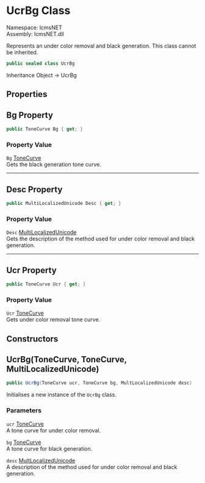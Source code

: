 # UcrBg Class

Namespace: lcmsNET  
Assembly: lcmsNET.dll

Represents an under color removal and black generation. This class cannot be inherited.

```csharp
public sealed class UcrBg
```

Inheritance Object → UcrBg

## Properties
## Bg Property

```csharp
public ToneCurve Bg { get; }
```

### Property Value

`Bg` [ToneCurve](./ToneCurve.md)  
Gets the black generation tone curve.

---
## Desc Property

```csharp
public MultiLocalizedUnicode Desc { get; }
```

### Property Value

`Desc` [MultiLocalizedUnicode](./MultiLocalizedUnicode.md)  
Gets the description of the method used for under color removal and black generation.

---
## Ucr Property

```csharp
public ToneCurve Ucr { get; }
```

### Property Value

`Ucr` [ToneCurve](./ToneCurve.md)  
Gets under color removal tone curve.

## Constructors
## UcrBg(ToneCurve, ToneCurve, MultiLocalizedUnicode)

```csharp
public UcrBg(ToneCurve ucr, ToneCurve bg, MultLocalizedUnicode desc)
```

Initialises a new instance of the `UcrBg` class.

### Parameters

`ucr` [ToneCurve](./ToneCurve.md)  
A tone curve for under color removal.

`bg` [ToneCurve](./ToneCurve.md)  
A tone curve for black generation.

`desc` [MultLocalizedUnicode](./MultLocalizedUnicode.md)  
A description of the method used for under color removal and black generation.
